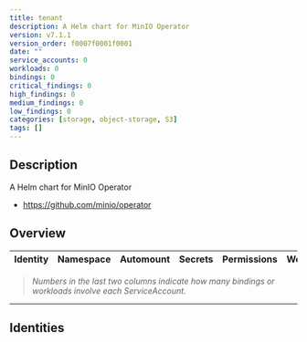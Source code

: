 ```yaml
---
title: tenant
description: A Helm chart for MinIO Operator
version: v7.1.1
version_order: f0007f0001f0001
date: ""
service_accounts: 0
workloads: 0
bindings: 0
critical_findings: 0
high_findings: 0
medium_findings: 0
low_findings: 0
categories: [storage, object-storage, S3]
tags: []
---
```


## Description

A Helm chart for MinIO Operator

- https://github.com/minio/operator

## Overview

| Identity | Namespace | Automount | Secrets | Permissions | Workloads | Risk |
| -------- | --------- | --------- | ------- | ----------- | --------- | ---- |

> _Numbers in the last two columns indicate how many bindings or workloads involve each ServiceAccount._

---

## Identities
